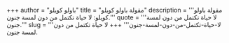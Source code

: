 +++
author = "باولو كويلو"
title = "مقولة باولو كويلو"
description = '''مقولة باولو كويلو: لا حياة تكتمل من دون لمسة جنون.'''
quote = '''لا حياة تكتمل من دون لمسة جنون.'''
slug = '''لا-حياة-تكتمل-من-دون-لمسة-جنون'''
+++
لا حياة تكتمل من دون لمسة جنون.
